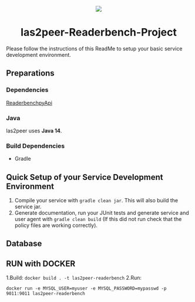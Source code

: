 <p align="center">
  <img src="https://raw.githubusercontent.com/rwth-acis/las2peer/master/img/logo/bitmap/las2peer-logo-128x128.png" />
</p>
<h1 align="center">las2peer-Readerbench-Project</h1>





Please follow the instructions of this ReadMe to setup your basic service development environment.  

## Preparations
### Dependencies
[ReaderbenchpyApi](https://github.com/Karlydiamond214/readerbenchpyapi)

### Java

las2peer uses **Java 14**.

### Build Dependencies

* Gradle


## Quick Setup of your Service Development Environment

1. Compile your service with `gradle clean jar`. This will also build the service jar.  
2. Generate documentation, run your JUnit tests and generate service and user agent with `gradle clean build` (If this did not run check that the policy files are working correctly).  

## Database

## RUN with DOCKER

1.Build: `docker build . -t las2peer-readerbench`
2.Run:

`docker run -e MYSQL_USER=myuser -e MYSQL_PASSWORD=mypasswd -p 9011:9011 las2peer-readerbench`

